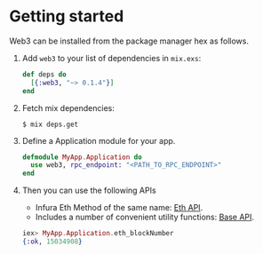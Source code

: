 # Getting started

Web3 can be installed from the package manager hex as follows.

1. Add `web3` to your list of dependencies in `mix.exs`:

    ```elixir
    def deps do
      [{:web3, "~> 0.1.4"}]
    end
    ```
2. Fetch mix dependencies:

    ```console
    $ mix deps.get
    ```

3. Define a Application module for your app.

    ```elixir
    defmodule MyApp.Application do
      use web3, rpc_endpoint: "<PATH_TO_RPC_ENDPOINT>"
    end
    ```

4. Then you can use the following APIs

    - Infura Eth Method of the same name: [Eth API](./ETH%20API.md).
    - Includes a number of convenient utility functions: [Base API](./Base%20API.md).


    ```elixir
    iex> MyApp.Application.eth_blockNumber
    {:ok, 15034908}
    ```

